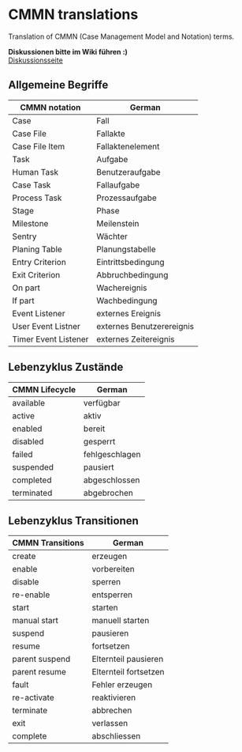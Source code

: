 CMMN translations
================

Translation of CMMN (Case Management Model and Notation) terms.

**Diskussionen bitte im Wiki führen :)**  
[Diskussionsseite](https://github.com/cmmn-translation/cmmn-translation/wiki/Diskussionen)

## Allgemeine Begriffe

CMMN notation        | German         
-------------------- | ----------------- 
Case                 | Fall
Case File            | Fallakte
Case File Item       | Fallaktenelement
Task                 | Aufgabe
Human Task           | Benutzeraufgabe
Case Task            | Fallaufgabe
Process Task         | Prozessaufgabe
Stage                | Phase
Milestone            | Meilenstein
Sentry               | Wächter
Planing Table        | Planungstabelle
Entry Criterion      | Eintrittsbedingung
Exit Criterion       | Abbruchbedingung  
On part              | Wachereignis      
If part              | Wachbedingung     
Event Listener       | externes Ereignis
User Event Listner   | externes Benutzerereignis
Timer Event Listener | externes Zeitereignis

## Lebenzyklus Zustände

CMMN Lifecycle  | German         
--------------- | -------------- 
available       | verfügbar
active          | aktiv          
enabled         | bereit         
disabled        | gesperrt                
failed          | fehlgeschlagen
suspended       | pausiert
completed       | abgeschlossen
terminated      | abgebrochen

## Lebenzyklus Transitionen

CMMN Transitions | German
---------------- | ---------------
create           | erzeugen
enable           | vorbereiten
disable          | sperren
re-enable        | entsperren
start            | starten
manual start     | manuell starten
suspend          | pausieren
resume           | fortsetzen
parent suspend   | Elternteil pausieren
parent resume    | Elternteil fortsetzen
fault            | Fehler erzeugen
re-activate      | reaktivieren
terminate        | abbrechen
exit             | verlassen
complete         | abschliessen


